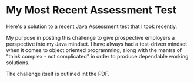 # My Most Recent Assessment Test
Here's a solution to a recent Java Assessment test that I took recently.

My purpose in posting this challenge to give prospective employers a perspective into my Java mindset. I have always had a test-driven mindset when it comes to object oriented programming, along with the mantra of "think complex - not complicated" in order to produce dependable working solutions. 

The challenge itself is outlined int the PDF.

